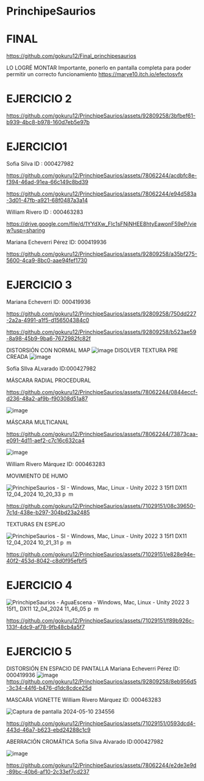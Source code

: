 # PrinchipeSaurios

# FINAL
https://github.com/gokuru12/Final_princhipesaurios

LO LOGRÉ MONTAR
Importante, ponerlo en pantalla completa para poder permitir un correcto funcionamiento
https://marye10.itch.io/efectosvfx


# EJERCICIO 2

https://github.com/gokuru12/PrinchipeSaurios/assets/92809258/3bfbef61-b939-4bc8-b978-160d7eb5e97b


# EJERCICIO1
Sofia Silva ID : 000427982


https://github.com/gokuru12/PrinchipeSaurios/assets/78062244/acdbfc8e-f394-46ad-91ea-66c149c8bd39


https://github.com/gokuru12/PrinchipeSaurios/assets/78062244/e94d583a-3d01-47fb-a921-68f0487a3a14


William Rivero ID : 000463283

https://drive.google.com/file/d/1YYdXw_Flc1sFNjNHEE8htyEawonF59eP/view?usp=sharing

Mariana Echeverri Pérez ID: 000419936

https://github.com/gokuru12/PrinchipeSaurios/assets/92809258/a35bf275-5600-4ca9-8bc0-aae94fef1730

# EJERCICIO 3
Mariana Echeverri ID: 000419936


https://github.com/gokuru12/PrinchipeSaurios/assets/92809258/750dd227-2a2a-4991-a1f5-d156504384c0


https://github.com/gokuru12/PrinchipeSaurios/assets/92809258/b523ae59-8a98-45b9-9ba6-7672982fc82f



DISTORSIÓN CON NORMAL MAP
![image](https://github.com/gokuru12/PrinchipeSaurios/assets/92809258/d1ff8787-80fd-481e-bd33-cf25d875e454)
DISOLVER TEXTURA PRE CREADA
![image](https://github.com/gokuru12/PrinchipeSaurios/assets/92809258/b5d7b433-493a-45fa-a455-4b65df229c28)




Sofía SIlva ALvarado ID:000427982

MÁSCARA RADIAL PROCEDURAL

https://github.com/gokuru12/PrinchipeSaurios/assets/78062244/0844eccf-d236-48a2-af9b-f90308d51a87

![image](https://github.com/gokuru12/PrinchipeSaurios/assets/78062244/3b8fc4bf-380d-49ce-8862-447007a23bf5)

MÁSCARA MULTICANAL

https://github.com/gokuru12/PrinchipeSaurios/assets/78062244/73873caa-e091-4d11-aef2-c7c16c632ca4

![image](https://github.com/gokuru12/PrinchipeSaurios/assets/78062244/5cd0aa3a-d519-4c58-8030-0955011a562c)


William Rivero Márquez ID: 000463283

MOVIMIENTO DE HUMO

![PrinchipeSaurios - SI - Windows, Mac, Linux - Unity 2022 3 15f1 _DX11_ 12_04_2024 10_20_33 p  m](https://github.com/gokuru12/PrinchipeSaurios/assets/71029151/36ce0e91-2e93-45bf-b25b-323502e3d9bf)


https://github.com/gokuru12/PrinchipeSaurios/assets/71029151/08c39650-7c1d-438e-b297-304bd23a2485


TEXTURAS EN ESPEJO

![PrinchipeSaurios - SI - Windows, Mac, Linux - Unity 2022 3 15f1 _DX11_ 12_04_2024 10_21_31 p  m](https://github.com/gokuru12/PrinchipeSaurios/assets/71029151/b2d9a519-139c-4b6e-9561-d5ff9ef3cf36)



https://github.com/gokuru12/PrinchipeSaurios/assets/71029151/e828e94e-40f2-453d-8042-c8d0f95efbf5



# EJERCICIO 4


![PrinchipeSaurios - AguaEscena - Windows, Mac, Linux - Unity 2022 3 15f1_ _DX11_ 12_04_2024 11_46_05 p  m](https://github.com/gokuru12/PrinchipeSaurios/assets/71029151/446e15ec-b661-4d19-b97d-086e5711889f)


https://github.com/gokuru12/PrinchipeSaurios/assets/71029151/f89b926c-133f-4dc9-af78-9fb48cb4a5f7



# EJERCICIO 5 

DISTORSIÓN EN ESPACIO DE PANTALLA
Mariana Echeverri Pérez ID: 000419936
![image](https://github.com/gokuru12/PrinchipeSaurios/assets/92809258/6d9f0bc8-94bf-4c27-82c3-995bfeb4d91e)
https://github.com/gokuru12/PrinchipeSaurios/assets/92809258/8eb956d5-3c34-44f6-b476-d1dc8cdce25d


MASCARA VIGNETTE
William Rivero Márquez ID: 000463283


![Captura de pantalla 2024-05-10 234556](https://github.com/gokuru12/PrinchipeSaurios/assets/71029151/aab0d6a1-6ee2-4439-95c3-9f8ef3d1825e)


https://github.com/gokuru12/PrinchipeSaurios/assets/71029151/0593dcd4-443d-46a7-b623-ebd24288c1c9

ABERRACIÓN CROMÁTICA
Sofía Silva Alvarado ID:000427982

![image](https://github.com/gokuru12/PrinchipeSaurios/assets/78062244/6167084d-df48-4cb1-bf1d-103ee0461700)


https://github.com/gokuru12/PrinchipeSaurios/assets/78062244/e2de3e9d-89bc-40b6-af10-2c33ef7cd237









